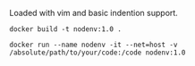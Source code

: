 Loaded with vim and basic indention support.

`docker build -t nodenv:1.0 .`

`docker run --name nodenv -it --net=host -v /absolute/path/to/your/code:/code nodenv:1.0`
